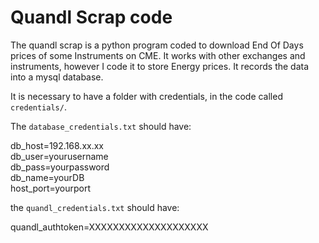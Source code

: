 # Quandl Scrap code


The quandl scrap is a python program coded to download End Of Days prices of some Instruments on CME. It works with other
exchanges and instruments, however I code it to store Energy prices.
It records the data into a mysql database.

It is necessary to have a folder with credentials, in the code called `credentials/`.

The `database_credentials.txt` should have:

db_host=192.168.xx.xx  
db_user=yourusername  
db_pass=yourpassword  
db_name=yourDB  
host_port=yourport  

the `quandl_credentials.txt` should have:

quandl_authtoken=XXXXXXXXXXXXXXXXXXXX
